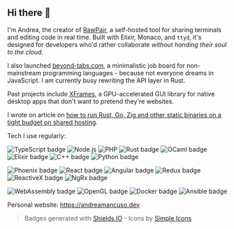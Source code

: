 ## Hi there 👋
I'm Andrea, the creator of [RawPair](https://github.com/rawpair/rawpair), a self-hosted tool for sharing terminals and editing code in real time. Built with Elixir, Monaco, and `ttyd`, it's designed for developers who'd rather collaborate _without handing their soul to the cloud_.

I also launched [beyond-tabs.com](https://beyond-tabs.com), a minimalistic job board for non-mainstream programming languages - because not everyone dreams in JavaScript. I am currently busy rewriting the API layer in Rust.

Past projects include [XFrames](https://xframes.dev), a GPU-accelerated GUI library for native desktop apps that don't want to pretend they're websites.

I wrote on article on [how to run Rust, Go, Zig and other static binaries on a tight budget on shared hosting](https://dev.to/andreamancuso/running-rust-binaries-on-shared-hosting-a-practical-approach-to-type-safety-on-a-budget-jmb).

Tech I use regularly:

![TypeScript badge](https://img.shields.io/badge/-TypeScript-3178c6?logo=typescript&logoColor=white&logoSize=25)
![Node.js](https://img.shields.io/badge/-Node.js-80BD02?logo=nodedotjs&logoColor=black)
![PHP](https://img.shields.io/badge/-PHP-474a8a?logo=php&logoColor=white&logoSize=25)
![Rust badge](https://img.shields.io/badge/-Rust-D34516?logo=rust&logoColor=white&logoSize=25)
![OCaml badge](https://img.shields.io/badge/-OCaml-EC6813?logo=ocaml&logoColor=484444&logoSize=25)
![Elixir badge](https://img.shields.io/badge/-Elixir-4B275F?logo=elixir&logoColor=white&logoSize=25)
![C++ badge](https://img.shields.io/badge/-C++-0180CD?logo=cplusplus&logoColor=white&logoSize=25)
![Python badge](https://img.shields.io/badge/-Python-FEC007?logo=python&logoColor=0176BC&logoSize=25)

![Phoenix badge](https://img.shields.io/badge/-Phoenix-FD4F00?logo=phoenixframework&logoColor=white&logoWidth=25)
![React badge](https://img.shields.io/badge/-ReactJs-61DAFB?logo=react&logoColor=black&logoWidth=25)
![Angular badge](https://img.shields.io/badge/-Angular-C64638?logo=vuedotjs&logoColor=white)
![Redux badge](https://img.shields.io/badge/-Redux-764ABC?logo=redux&logoColor=white)
![ReactiveX badge](https://img.shields.io/badge/-ReactiveX-E60090?logo=reactivex&logoColor=white)
![NgRx badge](https://img.shields.io/badge/-NgRx-4C2075?logo=reactivex&logoColor=white)

![WebAssembly badge](https://img.shields.io/badge/-WebAssembly-654FF0?logo=webassembly&logoColor=white)
![OpenGL badge](https://img.shields.io/badge/-OpenGL-5487B2?logo=opengl&logoColor=white)
![Docker badge](https://img.shields.io/badge/-Docker-2597EE?logo=docker&logoColor=black)
![Ansible badge](https://img.shields.io/badge/-Ansible-EE0000?logo=ansible&logoColor=white)

Personal website: https://andreamancuso.dev

> Badges generated with [Shields.IO](https://shields.io/badges) - Icons by [Simple Icons](https://simpleicons.org/)
